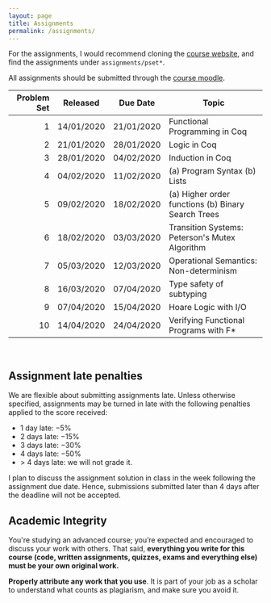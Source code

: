 ```yaml
---
layout: page
title: Assignments
permalink: /assignments/
---
```


For the assignments, I would recommend cloning the [course
website](https://github.com/kayceesrk/cs6225_s20_iitm), and find the assignments
under `assignments/pset*`. 

All assignments should be submitted through the [course
moodle](https://courses.iitm.ac.in/course/view.php?id=5339). 

| Problem Set | Released | Due Date | Topic |
|------------:|----------|----------|-------|
| 1 | 14/01/2020 | 21/01/2020 | Functional Programming in Coq |
| 2 | 21/01/2020 | 28/01/2020 | Logic in Coq |
| 3 | 28/01/2020 | 04/02/2020 | Induction in Coq |
| 4 | 04/02/2020 | 11/02/2020 | (a) Program Syntax (b) Lists |
| 5 | 09/02/2020 | 18/02/2020 | (a) Higher order functions (b) Binary Search Trees |
| 6 | 18/02/2020 | 03/03/2020 | Transition Systems: Peterson's Mutex Algorithm | 
| 7 | 05/03/2020 | 12/03/2020 | Operational Semantics: Non-determinism | 
| 8 | 16/03/2020 | 07/04/2020 | Type safety of subtyping |
| 9 | 07/04/2020 | 15/04/2020 | Hoare Logic with I/O |
| 10 | 14/04/2020 | 24/04/2020 | Verifying Functional Programs with F\* |

<br/>

## Assignment late penalties

We are flexible about submitting assignments late. Unless otherwise specified,
assignments may be turned in late with the following penalties applied to the
score received:

* 1 day late: −5%
* 2 days late: −15%
* 3 days late: −30%
* 4 days late: −50%
* &gt; 4 days late: we will not grade it. 

I plan to discuss the assignment solution in class in the week following the
assignment due date. Hence, submissions submitted later than 4 days after the
deadline will not be accepted. 

## Academic Integrity

You're studying an advanced course; you’re expected and encouraged to discuss
your work with others. That said, **everything you write for this course (code,
written assignments, quizzes, exams and everything else) must be your own
original work.**

**Properly attribute any work that you use**. It is part of your job as a
scholar to understand what counts as plagiarism, and make sure you avoid it.
